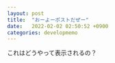 ```yaml
---
layout: post
title:  "おーよーポストだぜー"
date:   2022-02-02 02:50:52 +0900
categories: developmemo
---
```


これはどうやって表示されるの？


